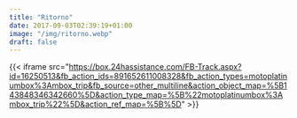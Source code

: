 ```yaml
---
title: "Ritorno"
date: 2017-09-03T02:39:19+01:00
image: "/img/ritorno.webp"
draft: false
---
```


{{< iframe src="https://box.24hassistance.com/FB-Track.aspx?id=16250513&fb_action_ids=891652611008328&fb_action_types=motoplatinumbox%3Ambox_trip&fb_source=other_multiline&action_object_map=%5B143848346342660%5D&action_type_map=%5B%22motoplatinumbox%3Ambox_trip%22%5D&action_ref_map=%5B%5D" >}}